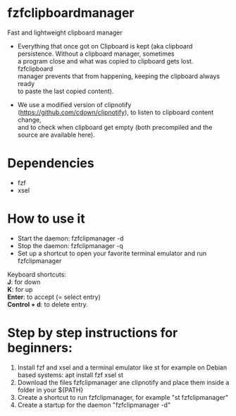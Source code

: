 # fzfclipboardmanager
Fast and lightweight clipboard manager

- Everything that once got on Clipboard is kept (aka clipboard persistence. Without a clipboard manager, sometimes     
                                                  a program close and what was copied to clipboard gets lost. fzfclipboard    
                                                  manager prevents that from happening, keeping the clipboard always ready     
                                                  to paste the last copied content).    
                                                  
- We use a modified version of clipnotify (https://github.com/cdown/clipnotify), to listen to clipboard content change,    
                                                  and to check when clipboard get empty (both precompiled and the source 
                                                  are available here).

# Dependencies
- fzf 
- xsel

# How to use it    
- Start the daemon: fzfclipmanager -d     
- Stop the daemon: fzfclipmanager -q
- Set up a shortcut to open your favorite terminal emulator and run fzfclipmanager     

Keyboard shortcuts:    
<b>J</b>: for down     
<b>K</b>: for up    
<b>Enter</b>: to accept (= select entry)    
<b>Control + d</b>: to delete entry.    

# Step by step instructions for beginners:
1. Install fzf and xsel and a terminal emulator like st for example on Debian based systems:
    apt install fzf xsel st
2. Download the files fzfclipmanager ane clipnotify and place them inside a folder in your ${PATH}
3. Create a shortcut to run fzfclipmanager, for example "st fzfclipmanager"
4. Create a startup for the daemon "fzfclipmanager -d"
